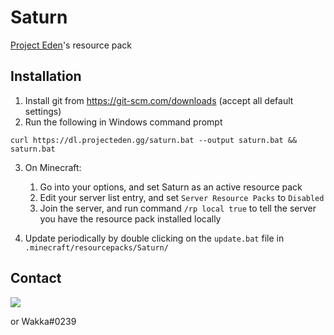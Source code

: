 # Saturn
[Project Eden](https://projecteden.gg)'s resource pack

## Installation
1. Install git from https://git-scm.com/downloads (accept all default settings)
2. Run the following in Windows command prompt

  `curl https://dl.projecteden.gg/saturn.bat --output saturn.bat && saturn.bat`

3. On Minecraft:
    1. Go into your options, and set Saturn as an active resource pack
    2. Edit your server list entry, and set `Server Resource Packs` to `Disabled`
    3. Join the server, and run command `/rp local true` to tell the server you have the resource pack installed locally

4. Update periodically by double clicking on the `update.bat` file in `.minecraft/resourcepacks/Saturn/`

## Contact
[<img src="https://discordapp.com/api/guilds/132680070480396288/widget.png?style=banner3">](https://discord.projecteden.gg)

or Wakka#0239

